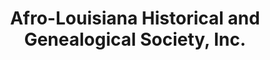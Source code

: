 ---
layout: repo
title: "Afro-Louisiana Historical and Genealogical Society, Inc."
id: 24788
permalink: repos/24788/
---